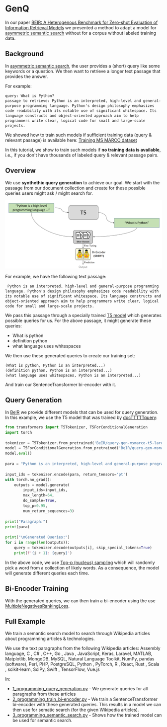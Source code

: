 # GenQ

In our paper [BEIR: A Heterogenous Benchmark for Zero-shot Evaluation of Information Retrieval Models](https://arxiv.org/abs/2104.08663) we presented a method to adapt a model for [asymmetric semantic search](../../applications/semantic-search/) without for a corpus without labeled training data.

## Background
In [asymmetric semantic search](../../applications/semantic-search/), the user provides a (short) query like some keywords or a question. We then want to retrieve a longer text passage that provides the answer.

For example:
```
query: What is Python?
passage to retrieve: Python is an interpreted, high-level and general-purpose programming language. Python's design philosophy emphasizes code readability with its notable use of significant whitespace. Its language constructs and object-oriented approach aim to help programmers write clear, logical code for small and large-scale projects.
```

We showed how to train such models if sufficient training data (query & relevant passage) is available here: [Training MS MARCO dataset](../../training/ms_marco) 

In this tutorial, we show to train such models if  **no training data is available**, i.e., if you don't have thousands of labeled query & relevant passage pairs.

## Overview

We use **synthethic query generation** to achieve our goal. We start with the passage from our document collection and create for these possible queries users might ask / might search for.

![Query Generation](https://raw.githubusercontent.com/UKPLab/sentence-transformers/master/docs/img/query-generation.png)


For example, we have the following text passage:
```
 Python is an interpreted, high-level and general-purpose programming language. Python's design philosophy emphasizes code readability with its notable use of significant whitespace. Its language constructs and object-oriented approach aim to help programmers write clear, logical code for small and large-scale projects.
```

We pass this passage through a specially trained [T5 model](https://arxiv.org/abs/1910.10683) which generates possible queries for us. For the above passage, it might generate these queries:
- What is python
- definition python
- what language uses whitespaces


We then use these generated queries to create our training set:
```
(What is python, Python is an interpreted...)
(definition python, Python is an interpreted...)
(what language uses whitespaces, Python is an interpreted...)
````

And train our SentenceTransformer bi-encoder with it.

## Query Generation

In [BeIR](https://huggingface.co/BeIR) we provide different models that can be used for query generation. In this example, we use the T5 model that was trained by [docTTTTTquery](https://github.com/castorini/docTTTTTquery):

```python
from transformers import T5Tokenizer, T5ForConditionalGeneration
import torch

tokenizer = T5Tokenizer.from_pretrained('BeIR/query-gen-msmarco-t5-large-v1')
model = T5ForConditionalGeneration.from_pretrained('BeIR/query-gen-msmarco-t5-large-v1')
model.eval()

para = "Python is an interpreted, high-level and general-purpose programming language. Python's design philosophy emphasizes code readability with its notable use of significant whitespace. Its language constructs and object-oriented approach aim to help programmers write clear, logical code for small and large-scale projects."

input_ids = tokenizer.encode(para, return_tensors='pt')
with torch.no_grad():
    outputs = model.generate(
        input_ids=input_ids,
        max_length=64,
        do_sample=True,
        top_p=0.95,
        num_return_sequences=3)

print("Paragraph:")
print(para)

print("\nGenerated Queries:")
for i in range(len(outputs)):
    query = tokenizer.decode(outputs[i], skip_special_tokens=True)
    print(f'{i + 1}: {query}')
```

In the above code, we use [Top-p (nucleus) sampling](https://huggingface.co/blog/how-to-generate) which will randomly pick a word from a collection of likely words. As a consequence, the model will generate different queries each time.


## Bi-Encoder Training

With the generated queries, we can then train a bi-encoder using the use [MultipleNegativesRankingLoss](https://www.sbert.net/docs/package_reference/losses.html#multiplenegativesrankingloss).
 
 ## Full Example
We train a semantic search model to search through Wikipedia
articles about programming articles & technologies. 

We use the text paragraphs from the following Wikipedia articles:
Assembly language, C , C# , C++, Go , Java , JavaScript, Keras, Laravel, MATLAB, Matplotlib, MongoDB, MySQL, Natural Language Toolkit, NumPy, pandas (software), Perl, PHP, PostgreSQL, Python , PyTorch, R , React, Rust , Scala , scikit-learn, SciPy, Swift , TensorFlow, Vue.js

In:
- [1_programming_query_generation.py](1_programming_query_generation.py) - We generate queries for all paragraphs from these articles
- [2_programming_train_bi-encoder.py](2_programming_train_bi-encoder.py) - We train a SentenceTransformer bi-encoder with these generated queries. This results in a model we can then use for sematic search (for the given Wikipedia articles).
- [3_programming_semantic_search.py](3_programming_semantic_search.py) - Shows how the trained model can be used for semantic search.
